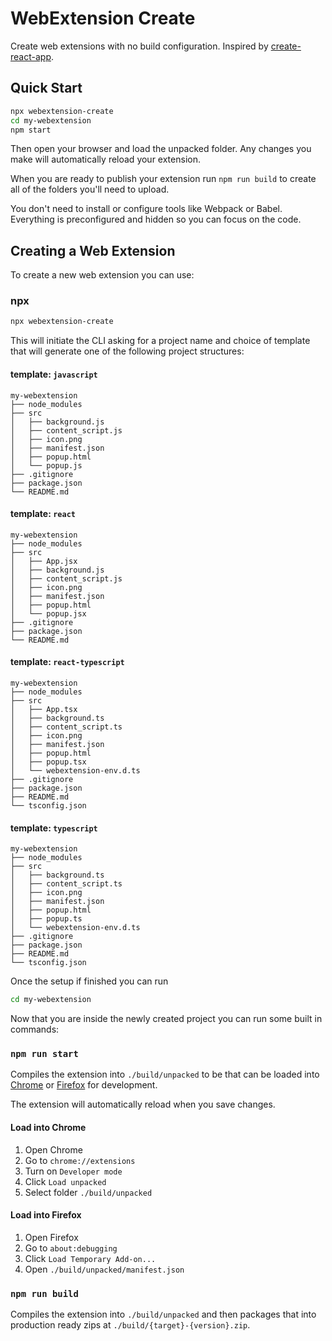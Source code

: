 # WebExtension Create

Create web extensions with no build configuration. Inspired by [create-react-app](https://github.com/facebook/create-react-app).

## Quick Start

```sh
npx webextension-create
cd my-webextension
npm start
```

Then open your browser and load the unpacked folder. Any changes you make will automatically reload your extension.

When you are ready to publish your extension run `npm run build` to create all of the folders you'll need to upload.

You don't need to install or configure tools like Webpack or Babel. Everything is preconfigured and hidden so you can focus on the code.

## Creating a Web Extension

To create a new web extension you can use:

### npx

```sh
npx webextension-create
```

This will initiate the CLI asking for a project name and choice of template that will generate one of the following project structures:

#### template: `javascript`

```
my-webextension
├── node_modules
├── src
│   ├── background.js
│   ├── content_script.js
│   ├── icon.png
│   ├── manifest.json
│   ├── popup.html
│   └── popup.js
├── .gitignore
├── package.json
└── README.md
```

#### template: `react`

```
my-webextension
├── node_modules
├── src
│   ├── App.jsx
│   ├── background.js
│   ├── content_script.js
│   ├── icon.png
│   ├── manifest.json
│   ├── popup.html
│   └── popup.jsx
├── .gitignore
├── package.json
└── README.md
```

#### template: `react-typescript`

```
my-webextension
├── node_modules
├── src
│   ├── App.tsx
│   ├── background.ts
│   ├── content_script.ts
│   ├── icon.png
│   ├── manifest.json
│   ├── popup.html
│   ├── popup.tsx
│   └── webextension-env.d.ts
├── .gitignore
├── package.json
├── README.md
└── tsconfig.json
```

#### template: `typescript`

```
my-webextension
├── node_modules
├── src
│   ├── background.ts
│   ├── content_script.ts
│   ├── icon.png
│   ├── manifest.json
│   ├── popup.html
│   ├── popup.ts
│   └── webextension-env.d.ts
├── .gitignore
├── package.json
├── README.md
└── tsconfig.json
```

Once the setup if finished you can run

```sh
cd my-webextension
```

Now that you are inside the newly created project you can run some built in commands:

### `npm run start`

Compiles the extension into `./build/unpacked` to be that can be loaded into [Chrome](#load-into-chrome) or [Firefox](#load-into-firefox) for development.

The extension will automatically reload when you save changes.

#### Load into Chrome

1. Open Chrome
2. Go to `chrome://extensions`
3. Turn on `Developer mode`
4. Click `Load unpacked`
5. Select folder `./build/unpacked`

#### Load into Firefox

1. Open Firefox
2. Go to `about:debugging`
3. Click `Load Temporary Add-on...`
4. Open `./build/unpacked/manifest.json`

### `npm run build`

Compiles the extension into `./build/unpacked` and then packages that into production ready zips at `./build/{target}-{version}.zip`.
